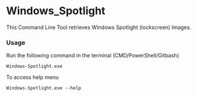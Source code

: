 # Windows_Spotlight

This Command Line Tool retrieves Windows Spotlight (lockscreen) Images.

### Usage
Run the following command in the terminal (CMD/PowerShell/Gitbash)

 `Windows-Spotlight.exe`

To access help menu

`Windows-Spotlight.exe --help`
